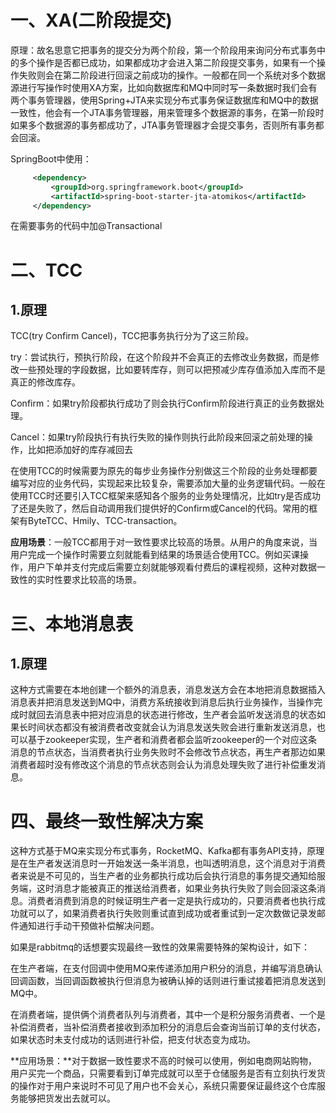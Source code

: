 # 一、XA(二阶段提交)

原理：故名思意它把事务的提交分为两个阶段，第一个阶段用来询问分布式事务中的多个操作是否都已成功，如果都成功才会进入第二阶段提交事务，如果有一个操作失败则会在第二阶段进行回滚之前成功的操作。一般都在同一个系统对多个数据源进行写操作时使用XA方案，比如向数据库和MQ中同时写一条数据时我们会有两个事务管理器，使用Spring+JTA来实现分布式事务保证数据库和MQ中的数据一致性，他会有一个JTA事务管理器，用来管理多个数据源的事务，在第一阶段时如果多个数据源的事务都成功了，JTA事务管理器才会提交事务，否则所有事务都会回滚。

SpringBoot中使用：

```xml
     <dependency>
         <groupId>org.springframework.boot</groupId>
         <artifactId>spring-boot-starter-jta-atomikos</artifactId>
     </dependency>
```

在需要事务的代码中加@Transactional

# 二、TCC

## 1.原理

TCC(try Confirm Cancel)，TCC把事务执行分为了这三阶段。

try：尝试执行，预执行阶段，在这个阶段并不会真正的去修改业务数据，而是修改一些预处理的字段数据，比如要转库存，则可以把预减少库存值添加入库而不是真正的修改库存。

Confirm：如果try阶段都执行成功了则会执行Confirm阶段进行真正的业务数据处理。

Cancel：如果try阶段执行有执行失败的操作则执行此阶段来回滚之前处理的操作，比如把添加好的库存减回去

在使用TCC的时候需要为原先的每步业务操作分别做这三个阶段的业务处理都要编写对应的业务代码，实现起来比较复杂，需要添加大量的业务逻辑代码。一般在使用TCC时还要引入TCC框架来感知各个服务的业务处理情况，比如try是否成功了还是失败了，然后自动调用我们提供好的Confirm或Cancel的代码。常用的框架有ByteTCC、Hmily、TCC-transaction。

**应用场景**：一般TCC都用于对一致性要求比较高的场景。从用户的角度来说，当用户完成一个操作时需要立刻就能看到结果的场景适合使用TCC。例如买课操作，用户下单并支付完成后需要立刻就能够观看付费后的课程视频，这种对数据一致性的实时性要求比较高的场景。

# 三、本地消息表

## 1.原理

这种方式需要在本地创建一个额外的消息表，消息发送方会在本地把消息数据插入消息表并把消息发送到MQ中，消费方系统接收到消息后执行业务操作，当操作完成时就回去消息表中把对应消息的状态进行修改，生产者会监听发送消息的状态如果长时间状态都没有被消费者改变就会认为消息发送失败会进行重新发送消息，也可以基于zookeeper实现，生产者和消费者都会监听zookeeper的一个对应这条消息的节点状态，当消费者执行业务失败时不会修改节点状态，再生产者那边如果消费者超时没有修改这个消息的节点状态则会认为消息处理失败了进行补偿重发消息。

# 四、最终一致性解决方案

这种方式基于MQ来实现分布式事务，RocketMQ、Kafka都有事务API支持，原理是在生产者发送消息时一开始发送一条半消息，也叫透明消息，这个消息对于消费者来说是不可见的，当生产者的业务都执行成功后会执行消息的事务提交通知给服务端，这时消息才能被真正的推送给消费者，如果业务执行失败了则会回滚这条消息。消费者消费到消息的时候证明生产者一定是执行成功的，只要消费者也执行成功就可以了，如果消费者执行失败则重试直到成功或者重试到一定次数做记录发邮件通知进行手动干预做补偿解决问题。

如果是rabbitmq的话想要实现最终一致性的效果需要特殊的架构设计，如下：

在生产者端，在支付回调中使用MQ来传递添加用户积分的消息，并编写消息确认回调函数，当回调函数被执行但消息为被确认掉的话则进行重试接着把消息发送到MQ中。

在消费者端，提供俩个消费者队列与消费者，其中一个是积分服务消费者、一个是补偿消费者，当补偿消费者接收到添加积分的消息后会查询当前订单的支付状态，如果状态时未支付成功的话则进行补偿，把支付状态变为成功。

**应用场景：**对于数据一致性要求不高的时候可以使用，例如电商网站购物，用户买完一个商品，只需要看到订单完成就可以至于仓储服务是否有立刻执行发货的操作对于用户来说时不可见了用户也不会关心，系统只需要保证最终这个仓库服务能够把货发出去就可以。